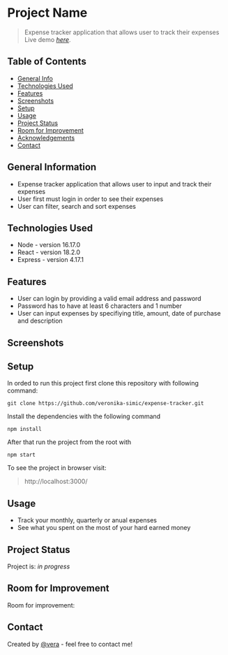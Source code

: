 # Project Name

> Expense tracker application that allows user to track their expenses
> Live demo [_here_](https://lovely-daifuku-962620.netlify.app/).

## Table of Contents

- [General Info](#general-information)
- [Technologies Used](#technologies-used)
- [Features](#features)
- [Screenshots](#screenshots)
- [Setup](#setup)
- [Usage](#usage)
- [Project Status](#project-status)
- [Room for Improvement](#room-for-improvement)
- [Acknowledgements](#acknowledgements)
- [Contact](#contact)

## General Information

- Expense tracker application that allows user to input and track their expenses
- User first must login in order to see their expenses
- User can filter, search and sort expenses

## Technologies Used

- Node - version 16.17.0
- React - version 18.2.0
- Express - version 4.17.1


## Features

- User can login by providing a valid email address and password
- Password has to have at least 6 characters and 1 number
- User can input expenses by specifiying title, amount, date of purchase and description

## Screenshots


## Setup

In orded to run this project first clone this repository with following command:

`git clone https://github.com/veronika-simic/expense-tracker.git`

Install the dependencies with the following command

`npm install`

After that run the project from the root with

`npm start`

To see the project in browser visit:

> http://localhost:3000/


## Usage

- Track your monthly, quarterly or anual expenses
- See what you spent on the most of your hard earned money

## Project Status

Project is: _in progress_

## Room for Improvement

Room for improvement:

## Contact

Created by [@vera](https://github.com/veronika-simic) - feel free to contact me!